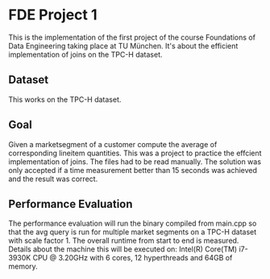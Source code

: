 # FDE Project 1
This is the implementation of the first project of the course Foundations of Data Engineering taking place at TU München. It's about the efficient implementation of joins on the TPC-H dataset.

## Dataset
This works on the TPC-H dataset.

## Goal
Given a marketsegment of a customer compute the average of corresponding lineitem quantities. This was a project to practice the effcient implementation of joins. The files had to be read manually. The solution was only accepted if a time measurement better than 15 seconds was achieved and the result was correct.

## Performance Evaluation
The performance evaluation will run the binary compiled from main.cpp so that the avg query is run for multiple market segments on a TPC-H dataset with scale factor 1. The overall runtime from start to end is measured. Details about the machine this will be executed on: Intel(R) Core(TM) i7-3930K CPU @ 3.20GHz with 6 cores, 12 hyperthreads and 64GB of memory.
